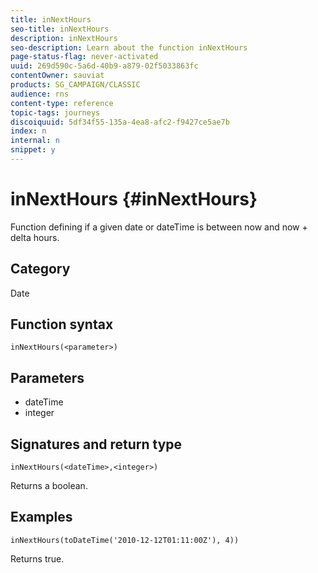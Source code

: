 ```yaml
---
title: inNextHours
seo-title: inNextHours
description: inNextHours
seo-description: Learn about the function inNextHours
page-status-flag: never-activated
uuid: 269d590c-5a6d-40b9-a879-02f5033863fc
contentOwner: sauviat
products: SG_CAMPAIGN/CLASSIC
audience: rns
content-type: reference
topic-tags: journeys
discoiquuid: 5df34f55-135a-4ea8-afc2-f9427ce5ae7b
index: n
internal: n
snippet: y
---
```


# inNextHours {#inNextHours}

Function defining if a given date or dateTime is between now and now + delta hours.

## Category

Date

## Function syntax

`inNextHours(<parameter>)`

## Parameters

* dateTime
* integer

## Signatures and return type

`inNextHours(<dateTime>,<integer>)`

Returns a boolean.

## Examples

`inNextHours(toDateTime('2010-12-12T01:11:00Z'), 4))`

Returns true.
